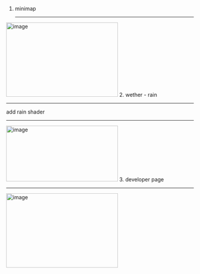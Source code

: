 1. minimap<hr/>
<img width="300" height="200" alt="image" src="https://github.com/user-attachments/assets/8292355b-3b93-4bb7-b5c3-8159696cc14e" />
2. wether - rain<hr/>
add rain shader<hr/>
<img width="300" height="150" alt="image" src="https://github.com/user-attachments/assets/9a8bc6f9-8072-433a-89c2-fc3e71013cc8" />
3. developer page<hr/>
<img width="300" height="200" alt="image" src="https://github.com/user-attachments/assets/4e5bad76-5351-4c6d-a680-ce0453b5dad8" />
